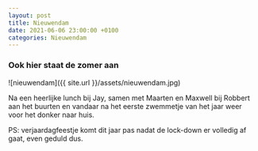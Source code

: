 ```yaml
---
layout: post
title: Nieuwendam
date: 2021-06-06 23:00:00 +0100
categories: Nieuwendam
---
```


### Ook hier staat de zomer aan

![nieuwendam]({{ site.url }}/assets/nieuwendam.jpg)

Na een heerlijke lunch bij Jay, samen met Maarten en Maxwell bij Robbert aan het buurten en vandaar na het eerste zwemmetje van het jaar weer voor het donker naar huis.

PS: verjaardagfeestje komt dit jaar pas nadat de lock-down er volledig af gaat, even geduld dus.